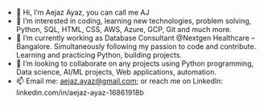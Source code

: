 - 👋 Hi, I’m Aejaz Ayaz, you can call me AJ
- 👀 I’m interested in coding, learning new technologies, problem solving, Python, SQL, HTML, CSS, AWS, Azure, GCP, Git and much more. 
- 🌱 I’m currently working as Database Consultant @Nextgen Healthcare – Bangalore. Simultaneously following my passion to code and contribute. Learning and practicing Python, building projects.
- 💞️ I’m looking to collaborate on any projects using Python programming, Data science, AI/ML projects, Web applications, automation. 
- 📫 Email me: aejaz.ayaz@gmail.com; or reach me on LinkedIn: linkedin.com/in/aejaz-ayaz-16861918b

<!---
Aejaz-Ayaz/Aejaz-Ayaz is a ✨ special ✨ repository because its `README.md` (this file) appears on your GitHub profile.
You can click the Preview link to take a look at your changes.
--->
